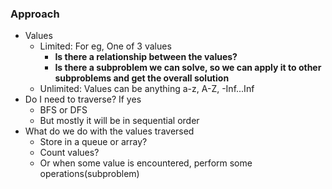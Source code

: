 ### Approach

* Values
  * Limited: For eg, One of 3 values
    * **Is there a relationship between the values?**
    * **Is there a subproblem we can solve, so we can apply it to other subproblems and get the overall solution**
  * Unlimited: Values can be anything a-z, A-Z, -Inf...Inf
* Do I need to traverse? If yes
  * BFS or DFS
  * But mostly it will be in sequential order
* What do we do with the values traversed
  * Store in a queue or array?
  * Count values?
  * Or when some value is encountered, perform some operations(subproblem)